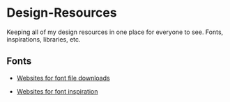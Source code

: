 Design-Resources
================

Keeping all of my design resources in one place for everyone to see. Fonts, inspirations, libraries, etc.

Fonts
-------------------------
* [Websites for font file downloads](https://github.com/brandonbrown/Design-Resources/blob/master/font-downloads.md)

* [Websites for font inspiration](https://github.com/brandonbrown/Design-Resources/blob/master/font-inspirations.md)
